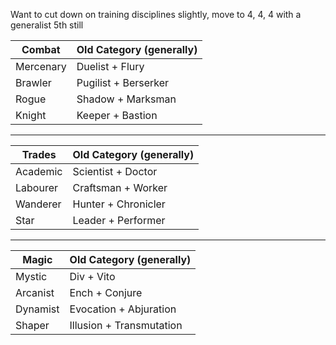Want to cut down on training disciplines slightly, move to 4, 4, 4 with a generalist 5th still

| Combat | Old Category (generally) | 
| --------- | ------------------------ |
| Mercenary | Duelist + Flury |
| Brawler | Pugilist + Berserker |
| Rogue | Shadow + Marksman |
| Knight | Keeper + Bastion |

---

| Trades | Old Category (generally) | 
| -------- | ------------------------ |
| Academic | Scientist + Doctor |
| Labourer | Craftsman + Worker |
| Wanderer | Hunter + Chronicler |
| Star | Leader + Performer |

---

| Magic | Old Category (generally) | 
| ------------ | ------------------------ |
| Mystic | Div + Vito |
| Arcanist | Ench + Conjure |
| Dynamist | Evocation + Abjuration |
| Shaper | Illusion + Transmutation |